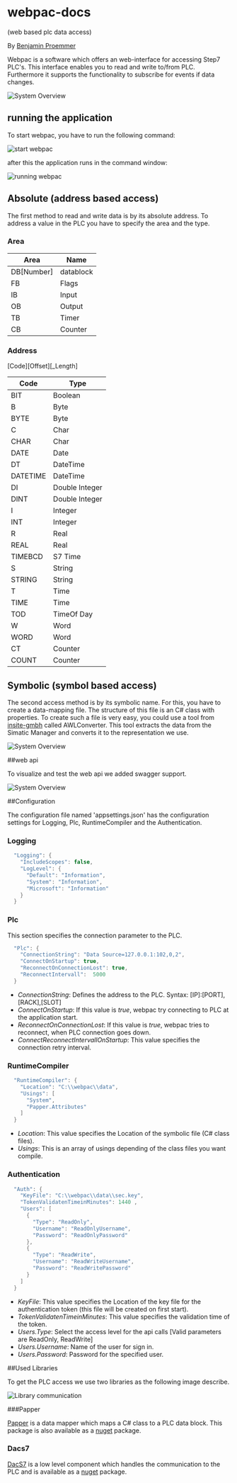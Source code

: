 # webpac-docs
(web based plc data access)

By [Benjamin Proemmer](https://github.com/proemmer)

Webpac is a software which offers an web-interface for accessing Step7 PLC's. 
This interface enables you to read and write to/from PLC.
Furthermore it supports the functionality to subscribe for events if data changes.

![System Overview](./images/System.PNG)


## running the application

To start webpac, you have to run the following command:

![start webpac](./images/start.PNG)

after this the application runs in the command window:

![running webpac](./images/Running.PNG)

## Absolute (address based access)

The first method to read and write data is by its absolute address.
To address a value in the PLC you have to specify the area and the type.

### Area
| Area | Name  |
| ---------| --------------- |
| DB[Number] | datablock |
| FB | Flags |
| IB | Input |
| OB | Output |
| TB | Timer |
| CB | Counter |

### Address

[Code][Offset][_Length]

| Code | Type  |
| ---------| --------------- |
| BIT | Boolean |
| B   | Byte |
| BYTE| Byte |
| C   | Char |
| CHAR| Char |
| DATE | Date |
| DT | DateTime |
| DATETIME | DateTime |
| DI | Double Integer |
| DINT | Double Integer |
| I | Integer |
| INT | Integer |
| R | Real |
| REAL | Real |
| TIMEBCD | S7 Time |
| S | String |
| STRING | String |
| T | Time |
| TIME | Time |
| TOD | TimeOf Day |
| W | Word |
| WORD | Word |
| CT | Counter |
| COUNT | Counter |




## Symbolic (symbol based access)

The second access method is by its symbolic name. For this, you have to create a 
data-mapping file. The structure of this file is an C# class with properties. 
To create such a file is very easy, you could use a tool from 
[insite-gmbh](http://www.insite-gmbh.de) called AWLConverter. 
This tool extracts the data from the Simatic Manager and converts it 
to the representation we use. 

![System Overview](./images/ToolChain.PNG)

##web api

To visualize and test the web api we added swagger support.

![System Overview](./images/Swagger.PNG)


##Configuration

The configuration file named 'appsettings.json' has the configuration settings for Logging, Plc, RuntimeCompiler and the Authentication.

### Logging

```c#
  "Logging": {
    "IncludeScopes": false,
    "LogLevel": {
      "Default": "Information",
      "System": "Information",
      "Microsoft": "Information"
    }
  }
```

### Plc

This section specifies the connection parameter to the PLC.

```c#
  "Plc": {
    "ConnectionString": "Data Source=127.0.0.1:102,0,2",
    "ConnectOnStartup": true,
    "ReconnectOnConnectionLost": true,
    "ReconnectIntervall":  5000
  }
```

*   *ConnectionString*: Defines the address to the PLC. Syntax: [IP]:[PORT],[RACK],[SLOT]
*   *ConnectOnStartup*: If this value is *true*, webpac try connecting to PLC at the application start.
*   *ReconnectOnConnectionLost*: If this value is *true*, webpac tries to reconnect, when PLC connection goes down.
*   *ConnectReconnectIntervallOnStartup*: This value specifies the connection retry interval.

### RuntimeCompiler

```c#
  "RuntimeCompiler": {
    "Location": "C:\\webpac\\data",
    "Usings": [
      "System",
      "Papper.Attributes"
    ]
  }
```
*   *Location*: This value specifies the Location of the symbolic file (C# class files).
*   *Usings*: This is an array of usings depending of the class files you want compile.


### Authentication

```c#
  "Auth": {
    "KeyFile": "C:\\webpac\\data\\sec.key",
    "TokenValidatenTimeinMinutes": 1440 ,
    "Users": [
      {
        "Type": "ReadOnly",
        "Username": "ReadOnlyUsername",
        "Password": "ReadOnlyPassword"
      },
      {
        "Type": "ReadWrite",
        "Username": "ReadWriteUsername",
        "Password": "ReadWritePassword"
      }
    ]
  }
```

*   *KeyFile*: This value specifies the Location of the key file for the authentication token (this file will be created on first start).
*   *TokenValidatenTimeinMinutes*: This value specifies the validation time of the token.
*   *Users.Type*: Select the access level for the api calls [Valid parameters are ReadOnly, ReadWrite]
*   *Users.Username*: Name of the user for sign in.
*   *Users.Password*: Password for the specified user.



##Used Libraries

To get the PLC access we use two libraries as the following image describe.

![Library communication](./images/webpactoplc.PNG)

###Papper

[Papper](http://proemmer.github.io/papper) is a data mapper which maps a C# class to a PLC data block.
This package is also available as a [nuget](https://www.nuget.org/packages/Papper/) package.


### Dacs7

[DacS7](http://proemmer.github.io/dacs7/) is a low level component which handles the communication to the 
PLC and is available as a [nuget](https://www.nuget.org/packages/Dacs7/) package.




